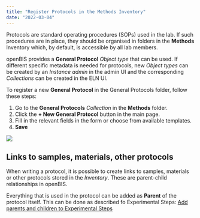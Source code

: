 ```yaml
---
title: "Register Protocols in the Methods Inventory"
date: "2022-03-04"
---
```


  
Protocols are standard operating procedures (SOPs) used in the lab. If such procedures are in place, they should be organised in folders in the **Methods** Inventory which, by default, is accessible by all lab members.

openBIS provides a **General Protocol** _Object type_ that can be used. If different specific metadata is needed for protocols, new _Object types_ can be created by an _Instance admin_ in the admin UI and the corresponding _Collections_ can be created in the ELN UI.

To register a new **General Protocol** in the General Protocols folder, follow these steps:

1. Go to the **General Protocols** _Collection_ in the **Methods** folder.
2. Click the **\+ New General Protocol** button in the main page.
3. Fill in the relevant fields in the form or choose from available templates.
4. **Save**

![](https://openbis.ch/wp-content/uploads/2022/03/new-protocol-1024x224.png)

## Links to samples, materials, other protocols

When writing a protocol, it is possible to create links to samples, materials or other protocols stored in the _Inventory_. These are parent-child relationships in openBIS.

Everything that is used in the protocol can be added as **Parent** of the protocol itself. This can be done as described fo Experimental Steps: [Add parents and children to Experimental Steps](https://openbis.ch/index.php/docs/user-documentation-20-10-3/lab-notebook/add-parents-and-children-to-experimental-steps/)
